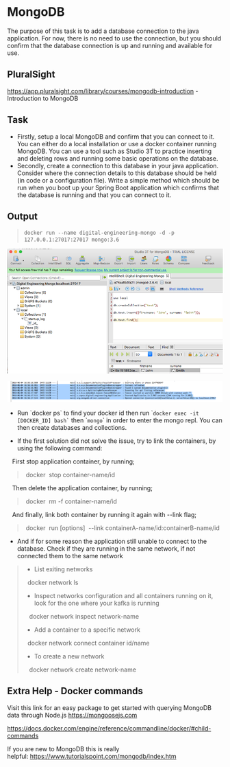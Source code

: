 # MongoDB

The purpose of this task is to add a database connection to the java application. For now, there is no need to use the connection, but you should confirm that the database connection is up and running and available for use. 

## PluralSight

<https://app.pluralsight.com/library/courses/mongodb-introduction> - Introduction to MongoDB

## Task

-   Firstly, setup a local MongoDB and confirm that you can connect to it. You can either do a local installation or use a docker container running MongoDB. You can use a tool such as Studio 3T to practice inserting and deleting rows and running some basic operations on the database.
-   Secondly, create a connection to this database in your java application. Consider where the connection details to this database should be held (in code or a configuration file). Write a simple method which should be run when you boot up your Spring Boot application which confirms that the database is running and that you can connect to it.

## Output

>     docker run --name digital-engineering-mongo -d -p 127.0.0.1:27017:27017 mongo:3.6

![](attachments/418775081/423985186.png?height=250)

![](attachments/418775081/423919691.png?height=250)

-   Run \`docker ps\` to find your docker id then run \``` docker exec -it [DOCKER_ID] bash` `` then \``mongo`\` in order to enter the mongo repl. You can then create databases and collections.

-   If the first solution did not solve the issue, try to link the containers, by using the following command:

   First stop application container, by running;

>  docker  stop container-name/id

   Then delete the application container, by running;

>  docker  rm -f container-name/id

   And finally, link both container by running it again with --link flag;

>  docker  run \[options\]  --link containerA-name/id:containerB-name/id

-   And if for some reason the application still unable to connect to the database. Check if they are running in the same network, if not connected them to the same network

> -   List exiting networks
>
>   docker network ls
>
> -   Inspect networks configuration and all containers running on it, look for the one where your kafka is running
>
>    docker network inspect network-name
>
> -   Add a container to a specific network
>
>   docker network connect container id/name
>
> -   To create a new network
>
>    docker network create network-name

## Extra Help - Docker commands

Visit this link for an easy package to get started with querying MongoDB data through Node.js <https://mongoosejs.com>

<https://docs.docker.com/engine/reference/commandline/docker/#child-commands>

If you are new to MongoDB this is really helpful: <https://www.tutorialspoint.com/mongodb/index.htm>



